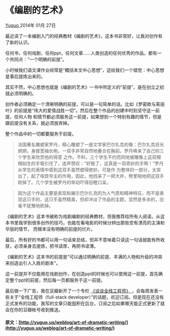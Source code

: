 #  《编剧的艺术》

[ Yuguo ](http://yuguo.us) 2014年 01月 27日

最近读了一本编剧入门的经典教材《编剧的艺术》，这本书非常好，让我对创作有了新的认识。

任何书，任何戏剧，任何ppt，任何文章……人类创造的任何优秀的作品，都有一个共同点：“一个明确的前提”。

小时候我们语文课作业经常是“概括本文中心思想”，这给我们一个错觉：中心思想是事后提炼出来的。

其实不然，中心思想也就是《编剧的艺术》一书中所定义的“前提”，是在创立之初就必须明确的。

创作者必须确定一个清晰明确的前提，可以是一句简单的话。比如《罗密欧与茱丽叶》的前提是“伟大的爱情战胜一切”。然后在整个作品的创建中时刻坚守这一前提，任何人物
和情节都必须服务这一前提，如果想到一个特别有趣的情节，但是跟前提没有关系，就必须放弃掉。

整个作品中的一切都要服务于前提。

> 法国著名雕塑家罗丹，精心雕塑了一座文学家巴尔扎克的像：巴尔扎克目光炯炯，身披宽袖长袍，一双手非常自然地叠合在胸前。罗丹唤来了自己的三个学生来欣赏他的得意
之作。不料，三个学生不约而同地被雕像上这双栩栩如生的手吸引住了，连声赞叹：“好极了，这真是一双奇妙的手啊！”罗丹从学生的表情中感到这双手虽然塑得绝妙，可是作
为整体的一部分，太突出了，起了喧宾夺主的作用，因此，他找来了一把大斧，劈里啪地把这双手砍掉了。几个学生被罗丹的举动吓得目瞪口呆。

>

> 因为这个作品主要是表现和展示巴尔扎克的为人气质和精神特征，而不是表现这只手的，这只手虽然精美，但却冲淡了作品的主题，显然是多余的，应毫不犹豫地砍掉。

《编剧的艺术》这本书被称为戏剧编剧的经典教材，但我推荐给所有人阅读。从这本书里我学到很多创作的技巧，也能在看电影的时候分辨出那些空有漂亮的主演和华丽的情节，
而根本没有明确的前提的烂片。

最后，所有好的书都可以用一句话来总结，但并不意味着只读这一句话就能有所收获，必须亲身去提炼，把书读厚，再把书读薄。

《编剧的艺术》这本书的前提是“可以通过明确的前提、丰满的人物和升级的冲突来创造出引人入胜的剧本”。

这一前提并不仅能用在戏剧创作，在创造ppt的时候也可以使用这一前提，首先确定整个ppt的前提，然后每一页都服务于这一前提。

最后做一下广告，我在豆瓣新开了一个专栏 [ 《谈谈全栈工程师》 ](http://read.douban.com/column/226077/)
，会每周发表一些关于“全栈工程师（full-stack
developer）”的话题，欢迎订阅。但是现在还没有正式发布的功能，我写的文章只能囤积在后台，订阅之后如果哪天能正式更新了就会在你的豆瓣帐号收到推送。

#### 原文：[http://yuguo.us/weblog/art-of-dramatic-writing/](http://yuguo.us/weblog/art-of-dramatic-writing/)